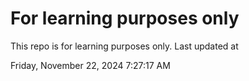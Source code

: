 # For learning purposes only
This repo is for learning purposes only.
Last updated at

Friday, November 22, 2024 7:27:17 AM

